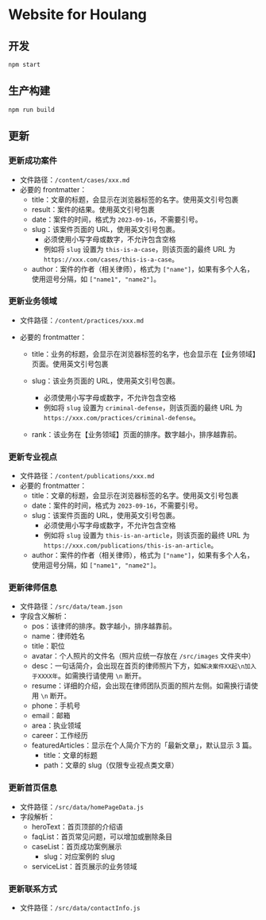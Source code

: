 # Website for Houlang



## 开发



```shell
npm start
```



## 生产构建



```shell
npm run build
```



## 更新



### 更新成功案件

- 文件路径：`/content/cases/xxx.md`
- 必要的 frontmatter：
  - title：文章的标题，会显示在浏览器标签的名字。使用英文引号包裹
  - result：案件的结果。使用英文引号包裹
  - date：案件的时间，格式为 `2023-09-16`，不需要引号。
  - slug：该案件页面的 URL，使用英文引号包裹。
    - 必须使用小写字母或数字，不允许包含空格
    - 例如将 `slug` 设置为 `this-is-a-case`，则该页面的最终 URL 为 `https://xxx.com/cases/this-is-a-case`。
  - author：案件的作者（相关律师），格式为 `["name"]`，如果有多个人名，使用逗号分隔，如 `["name1", "name2"]`。
  
  

### 更新业务领域



- 文件路径：`/content/practices/xxx.md`

- 必要的 frontmatter：

  - title：业务的标题，会显示在浏览器标签的名字，也会显示在【业务领域】页面。使用英文引号包裹
  - slug：该业务页面的 URL，使用英文引号包裹。
    - 必须使用小写字母或数字，不允许包含空格
    - 例如将 `slug` 设置为 `criminal-defense`，则该页面的最终 URL 为 `https://xxx.com/practices/criminal-defense`。

  - rank：该业务在【业务领域】页面的排序。数字越小，排序越靠前。

### 更新专业视点

- 文件路径：`/content/publications/xxx.md`
- 必要的 frontmatter：
  - title：文章的标题，会显示在浏览器标签的名字。使用英文引号包裹
  - date：案件的时间，格式为 `2023-09-16`，不需要引号。
  - slug：该案件页面的 URL，使用英文引号包裹。
    - 必须使用小写字母或数字，不允许包含空格
    - 例如将 `slug` 设置为 `this-is-an-article`，则该页面的最终 URL 为 `https://xxx.com/publications/this-is-an-article`。
  - author：案件的作者（相关律师），格式为 `["name"]`，如果有多个人名，使用逗号分隔，如 `["name1", "name2"]`。



### 更新律师信息

- 文件路径：`/src/data/team.json`
- 字段含义解析：
  - pos：该律师的排序。数字越小，排序越靠前。
  - name：律师姓名
  - title：职位
  - avatar：个人照片的文件名（照片应统一存放在 `/src/images` 文件夹中）
  - desc：一句话简介，会出现在首页的律师照片下方，如`解决案件XX起\n加入于XXXX年`。如需换行请使用 `\n` 断开。
  - resume：详细的介绍，会出现在律师团队页面的照片左侧。如需换行请使用 `\n` 断开。
  - phone：手机号
  - email：邮箱
  - area：执业领域
  - career：工作经历
  - featuredArticles：显示在个人简介下方的「最新文章」，默认显示 3 篇。
    - title：文章的标题
    - path：文章的 slug（仅限专业视点类文章）

### 更新首页信息

- 文件路径：`/src/data/homePageData.js`
- 字段解析：
  - heroText：首页顶部的介绍语
  - faqList：首页常见问题，可以增加或删除条目
  - caseList：首页成功案例展示
    - slug：对应案例的 slug
  - serviceList：首页展示的业务领域

### 更新联系方式

- 文件路径：`/src/data/contactInfo.js`





